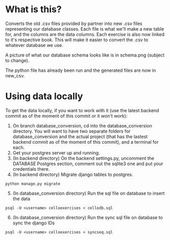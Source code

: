 # What is this?
Converts the old .csv files provided by partner into new .csv files representing our database classes. Each file is what we'll make a new table for, and the columns are the data columns. Each exercise is also now linked to it's respective book. This will make it easier to convert the .csv to whatever database we use. 

A picture of what our database schema looks like is in schema.png (subject to change).

The python file has already been run and the generated files are now in new_csv.

# Using data locally
To get the data locally, if you want to work with it (use the latest backend commit as of the moment of this commit or it won't work):
1) On branch database_conversion, cd into the database_conversion directory. You will want to have two separate folders for database_conversion and the actual project (that has the lastest backend commit as of the moment of this commit), and a terminal for each.
2) Get your postgres server up and running. 
3) (In backend directory) On the backend settings.py, uncomment the DATABASE Postgres section, comment out the sqlite3 one and put your credentials there.
4) (In backend directory) Migrate django tables to postgres. 
```
python manage.py migrate
```
5) (In database_conversion directory) Run the sql file on database to insert the data
```
psql -U <username> celloexercises < cellodb.sql
```
6) (In database_conversion directory) Run the sync sql file on database to sync the django IDs
```
psql -U <username> celloexercises < syncseq.sql
```
